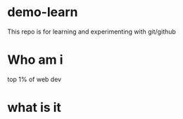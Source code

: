 # demo-learn
This repo is for learning and experimenting with git/github

# Who am i
top 1% of web dev

# what is it

